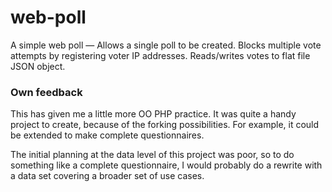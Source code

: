 # web-poll

A simple web poll — Allows a single poll to be created. Blocks multiple vote attempts by registering voter IP addresses. Reads/writes votes to flat file JSON object. 

### Own feedback

This has given me a little more OO PHP practice. It was quite a handy project to create, because of the forking possibilities. For example, it could be extended to make complete questionnaires. 

The initial planning at the data level of this project was poor, so to do something like a complete questionnaire, I would probably do a rewrite with a data set covering a broader set of use cases. 